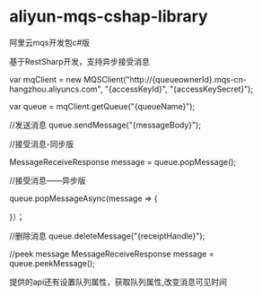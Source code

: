 aliyun-mqs-cshap-library
========================

阿里云mqs开发包c#版


基于RestSharp开发，支持异步接受消息


var mqClient = new MQSClient("http://{queueownerId}.mqs-cn-hangzhou.aliyuncs.com", "{accessKeyId}", "{accessKeySecret}");

var queue = mqClient.getQueue("{queueName}");

//发送消息
queue.sendMessage("{messageBody}");

//接受消息-同步版

MessageReceiveResponse message = queue.popMessage();

//接受消息——异步版

queue.popMessageAsync(message => {
  
}）；

//删除消息
queue.deleteMessage("{receiptHandle}");

//peek message
MessageReceiveResponse message = queue.peekMessage();




提供的api还有设置队列属性，获取队列属性,改变消息可见时间
